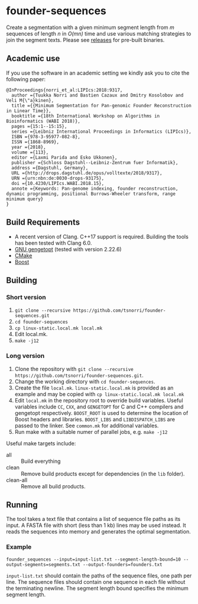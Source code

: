 # founder-sequences

Create a segmentation with a given minimum segment length from *m* sequences of length *n* in *O(mn)* time and use various matching strategies to join the segment texts. Please see [releases](https://github.com/tsnorri/vcf2multialign/releases) for pre-built binaries.

## Academic use

If you use the software in an academic setting we kindly ask you to cite the following paper:

    @InProceedings{norri_et_al:LIPIcs:2018:9317,
      author ={Tuukka Norri and Bastien Cazaux and Dmitry Kosolobov and Veli M{\"a}kinen},
      title ={{Minimum Segmentation for Pan-genomic Founder Reconstruction in Linear Time}},
      booktitle ={18th International Workshop on Algorithms in  Bioinformatics (WABI 2018)},
      pages ={15:1--15:15},
      series ={Leibniz International Proceedings in Informatics (LIPIcs)},
      ISBN ={978-3-95977-082-8},
      ISSN ={1868-8969},
      year ={2018},
      volume ={113},
      editor ={Laxmi Parida and Esko Ukkonen},
      publisher ={Schloss Dagstuhl--Leibniz-Zentrum fuer Informatik},
      address ={Dagstuhl, Germany},
      URL ={http://drops.dagstuhl.de/opus/volltexte/2018/9317},
      URN ={urn:nbn:de:0030-drops-93175},
      doi ={10.4230/LIPIcs.WABI.2018.15},
      annote ={Keywords: Pan-genome indexing, founder reconstruction, dynamic programming, positional Burrows-Wheeler transform, range minimum query}
    }

## Build Requirements

- A recent version of Clang. C++17 support is required. Building the tools has been tested with Clang 6.0.
- [GNU gengetopt](https://www.gnu.org/software/gengetopt/gengetopt.html) (tested with version 2.22.6)
- [CMake](http://cmake.org)
- [Boost](http://www.boost.org)

## Building

### Short version

1. `git clone --recursive https://github.com/tsnorri/founder-sequences.git`
2. `cd founder-sequences`
3. `cp linux-static.local.mk local.mk`
4. Edit local.mk.
5. `make -j12`

### Long version

1. Clone the repository with `git clone --recursive https://github.com/tsnorri/founder-sequences.git`.
2. Change the working directory with `cd founder-sequences`.
3. Create the file `local.mk`. `linux-static.local.mk` is provided as an example and may be copied with `cp linux-static.local.mk local.mk`
4. Edit `local.mk` in the repository root to override build variables. Useful variables include `CC`, `CXX`, and `GENGETOPT` for C and C++ compilers and gengetopt respectively. `BOOST_ROOT` is used to determine the location of Boost headers and libraries. `BOOST_LIBS` and `LIBDISPATCH_LIBS` are passed to the linker. See `common.mk` for additional variables.
5. Run make with a suitable numer of parallel jobs, e.g. `make -j12`

Useful make targets include:

<dl>
<dt>all</dt>
<dd>Build everything</dd>
<dt>clean</dt>
<dd>Remove build products except for dependencies (in the <code>lib</code> folder).</dd>
<dt>clean-all</dt>
<dd>Remove all build products.</dd>
</dl>

## Running

The tool takes a text file that contains a list of sequence file paths as its input. A FASTA file with short (less than 1 kb) lines may be used instead. It reads the sequences into memory and generates the optimal segmentation.

### Example

    founder_sequences --input=input-list.txt --segment-length-bound=10 --output-segments=segments.txt --output-founders=founders.txt

`input-list.txt` should contain the paths of the sequence files, one path per line. The sequence files should contain one sequence in each file without the terminating newline. The segment length bound specifies the minimum segment length.
